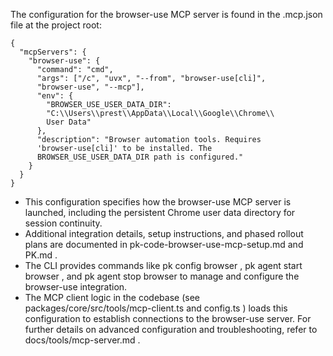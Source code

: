 The configuration for the browser-use MCP server is found in the .mcp.json file at the project root:

```
{
  "mcpServers": {
    "browser-use": {
      "command": "cmd",
      "args": ["/c", "uvx", "--from", "browser-use[cli]", 
      "browser-use", "--mcp"],
      "env": {
        "BROWSER_USE_USER_DATA_DIR": 
        "C:\\Users\\prest\\AppData\\Local\\Google\\Chrome\\
        User Data"
      },
      "description": "Browser automation tools. Requires 
      'browser-use[cli]' to be installed. The 
      BROWSER_USE_USER_DATA_DIR path is configured."
    }
  }
}
```
- This configuration specifies how the browser-use MCP server is launched, including the persistent Chrome user data directory for session continuity.
- Additional integration details, setup instructions, and phased rollout plans are documented in pk-code-browser-use-mcp-setup.md and PK.md .
- The CLI provides commands like pk config browser , pk agent start browser , and pk agent stop browser to manage and configure the browser-use integration.
- The MCP client logic in the codebase (see packages/core/src/tools/mcp-client.ts and config.ts ) loads this configuration to establish connections to the browser-use server.
For further details on advanced configuration and troubleshooting, refer to docs/tools/mcp-server.md .